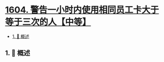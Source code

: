 # [1604. 警告一小时内使用相同员工卡大于等于三次的人【中等】](https://github.com/Tdahuyou/TNotes.leetcode/tree/main/notes/1604.%20%E8%AD%A6%E5%91%8A%E4%B8%80%E5%B0%8F%E6%97%B6%E5%86%85%E4%BD%BF%E7%94%A8%E7%9B%B8%E5%90%8C%E5%91%98%E5%B7%A5%E5%8D%A1%E5%A4%A7%E4%BA%8E%E7%AD%89%E4%BA%8E%E4%B8%89%E6%AC%A1%E7%9A%84%E4%BA%BA%E3%80%90%E4%B8%AD%E7%AD%89%E3%80%91)

<!-- region:toc -->

- [1. 📝 概述](#1--概述)

<!-- endregion:toc -->

## 1. 📝 概述
